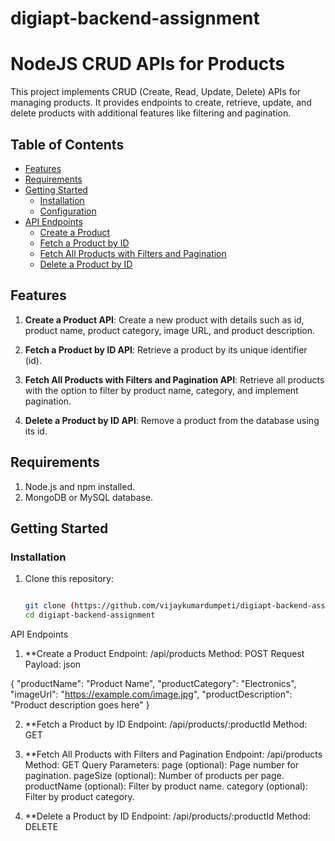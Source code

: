 # digiapt-backend-assignment

# NodeJS CRUD APIs for Products

This project implements CRUD (Create, Read, Update, Delete) APIs for managing products. It provides endpoints to create, retrieve, update, and delete products with additional features like filtering and pagination.

## Table of Contents

- [Features](#features)
- [Requirements](#requirements)
- [Getting Started](#getting-started)
  - [Installation](#installation)
  - [Configuration](#configuration)
- [API Endpoints](#api-endpoints)
  - [Create a Product](#1-create-a-product)
  - [Fetch a Product by ID](#2-fetch-a-product-by-id)
  - [Fetch All Products with Filters and Pagination](#3-fetch-all-products-with-filters-and-pagination)
  - [Delete a Product by ID](#4-delete-a-product-by-id)

## Features

1. **Create a Product API**: Create a new product with details such as id, product name, product category, image URL, and product description.

2. **Fetch a Product by ID API**: Retrieve a product by its unique identifier (id).

3. **Fetch All Products with Filters and Pagination API**: Retrieve all products with the option to filter by product name, category, and implement pagination.

4. **Delete a Product by ID API**: Remove a product from the database using its id.

## Requirements

1. Node.js and npm installed.
2. MongoDB or MySQL database.

## Getting Started

### Installation

1. Clone this repository:

   ```bash

   git clone (https://github.com/vijaykumardumpeti/digiapt-backend-assignment.git)https://github.com/vijaykumardumpeti/digiapt-backend-assignment.git
   cd digiapt-backend-assignment

API Endpoints

1. **Create a Product
Endpoint: /api/products
Method: POST
Request Payload:
json

{
  "productName": "Product Name",
  "productCategory": "Electronics",
  "imageUrl": "https://example.com/image.jpg",
  "productDescription": "Product description goes here"
}

2. **Fetch a Product by ID
Endpoint: /api/products/:productId
Method: GET

4. **Fetch All Products with Filters and Pagination
Endpoint: /api/products
Method: GET
  Query Parameters:
    page (optional): Page number for pagination.
    pageSize (optional): Number of products per page.
    productName (optional): Filter by product name.
    category (optional): Filter by product category.
   
5. **Delete a Product by ID
  Endpoint: /api/products/:productId
  Method: DELETE   

   
